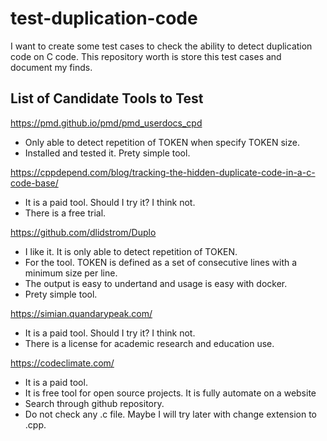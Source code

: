 # test-duplication-code
I want to create some test cases to check the ability to detect duplication code on C code. This repository worth is store this test cases and document my finds.


## List of Candidate Tools to Test

https://pmd.github.io/pmd/pmd_userdocs_cpd

- Only able to detect repetition of TOKEN when specify TOKEN size. 
- Installed and tested it. Prety simple tool.

https://cppdepend.com/blog/tracking-the-hidden-duplicate-code-in-a-c-code-base/

- It is a paid tool. Should I try it? I think not.
- There is a free trial.

https://github.com/dlidstrom/Duplo

- I like it. It is only able to detect repetition of TOKEN.
- For the tool. TOKEN is defined as a set of consecutive lines with a minimum size per line.
- The output is easy to undertand and usage is easy with docker.
- Prety simple tool.

https://simian.quandarypeak.com/

- It is a paid tool. Should I try it? I think not.
- There is a license for academic research and education use.

https://codeclimate.com/

- It is a paid tool. 
- It is free tool for open source projects. It is fully automate on a website
- Search through github repository.
- Do not check any .c file. Maybe I will try later with change extension to .cpp.

